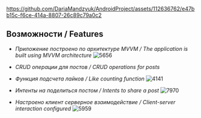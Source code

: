 
https://github.com/DariaMandzyuk/AndroidProject/assets/112636762/e47bb15c-f6ce-414a-8807-26c89c79a0c2

## Возможности / Features

- *Приложение построено по архитектуре MVVM / The application is built using MVVM architecture*
![5656](https://github.com/DariaMandzyuk/AndroidProject/assets/112636762/71886e89-946e-4f6b-9995-382ebf6ebfa8)

- *CRUD операции для постов / CRUD operations for posts*
- *Функция подсчета лайков / Like counting function*
![4141](https://github.com/DariaMandzyuk/AndroidProject/assets/112636762/e1c92f22-1dec-448c-a26d-dfa7a3ed8016)
- *Интенты на поделиться постом / Intents to share a post*
![7970](https://github.com/DariaMandzyuk/AndroidProject/assets/112636762/5265a2ba-2667-419b-96f9-69ff52eda718)

- *Настроено клиент серверное взаимодействие / Client-server interaction configured*
![5959](https://github.com/DariaMandzyuk/AndroidProject/assets/112636762/80972d35-2443-45ac-a820-94c263b8eb1c)


